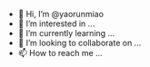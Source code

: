 - 👋 Hi, I’m @yaorunmiao
- 👀 I’m interested in ...
- 🌱 I’m currently learning ...
- 💞️ I’m looking to collaborate on ...
- 📫 How to reach me ...

<!---
yaorunmiao/yaorunmiao is a ✨ special ✨ repository because its `README.md` (this file) appears on your GitHub profile.
You can click the Preview link to take a look at your changes.
--->
